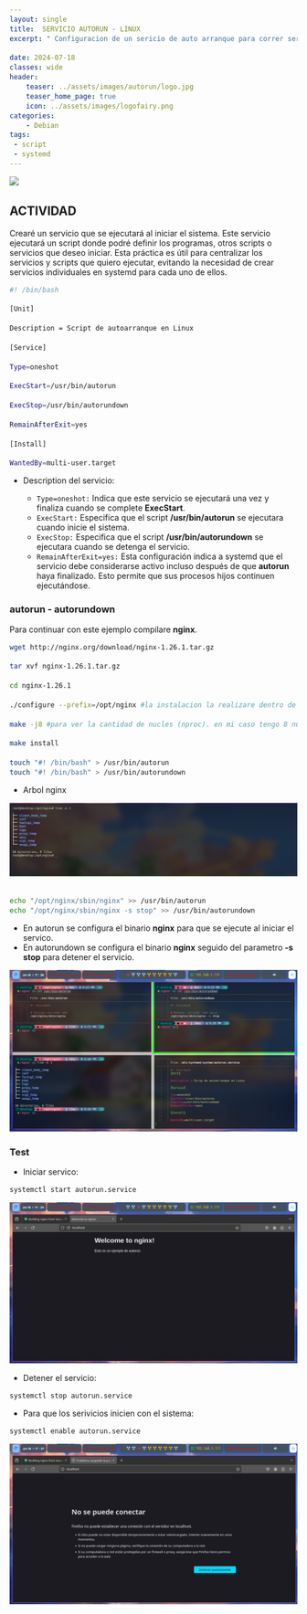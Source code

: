```yaml
---
layout: single
title:  SERVICIO AUTORUN - LINUX 
excerpt: " Configuracion de un sericio de auto arranque para correr servicion o script"

date: 2024-07-18
classes: wide
header:
    teaser: ../assets/images/autorun/logo.jpg
    teaser_home_page: true
    icon: ../assets/images/logofairy.png
categories:
    - Debian
tags:
 - script
 - systemd 
---
```


![](../assets/images/autorun/wallpaper.png)

## ACTIVIDAD

Crearé un servicio que se ejecutará al iniciar el sistema. Este servicio ejecutará un script donde podré definir los programas, otros scripts o servicios que deseo iniciar. Esta práctica es útil para centralizar los servicios y scripts que quiero ejecutar, evitando la necesidad de crear servicios individuales en systemd para cada uno de ellos.

```bash 
#! /bin/bash

[Unit]

Description = Script de autoarranque en Linux

[Service]

Type=oneshot

ExecStart=/usr/bin/autorun

ExecStop=/usr/bin/autorundown

RemainAfterExit=yes

[Install]

WantedBy=multi-user.target

```
- Description del servicio: 

  - `Type=oneshot:` Indica que este servicio se ejecutará una vez y finaliza cuando se complete **ExecStart**. 
  - `ExecStart:` Especifica que el script __/usr/bin/autorun__ se ejecutara cuando inicie el sistema.
  - `ExecStop:` Especifica que el script __/usr/bin/autorundown__ se ejecutara cuando se detenga el servicio.
  - `RemainAfterExit=yes:` Esta configuración indica a systemd que el servicio debe considerarse activo incluso después de que **autorun** haya finalizado. Esto permite que sus procesos hijos continuen ejecutándose. 


### autorun - autorundown

Para continuar con este ejemplo compilare **nginx**. 

```bash 
wget http://nginx.org/download/nginx-1.26.1.tar.gz

tar xvf nginx-1.26.1.tar.gz

cd nginx-1.26.1

./configure --prefix=/opt/nginx #la instalacion la realizare dentro de /opt

make -j8 #para ver la cantidad de nucles (nproc). en mi caso tengo 8 nucleos

make install 

touch "#! /bin/bash" > /usr/bin/autorun
touch "#! /bin/bash" > /usr/bin/autorundown

```

- Arbol nginx

![](assets/images/autorun/1.png)

```bash 

echo "/opt/nginx/sbin/nginx" >> /usr/bin/autorun
echo "/opt/nginx/sbin/nginx -s stop" >> /usr/bin/autorundown
```
- En autorun se configura el binario **nginx** para que se ejecute al iniciar el servico.
- En autorundown se configura el binario **nginx** seguido del parametro **-s stop** para detener el servicio. 

![](../assets/images/autorun/2.png)

### Test 

- Iniciar servico: 

```bash 
systemctl start autorun.service 
```

![](../assets/images/autorun/3.png) 

- Detener el servicio: 

```bash 
systemctl stop autorun.service 

```

- Para que los serivicios inicien con el sistema: 

```bash 
systemctl enable autorun.service 
```
![](../assets/images/autorun/4.png) 
